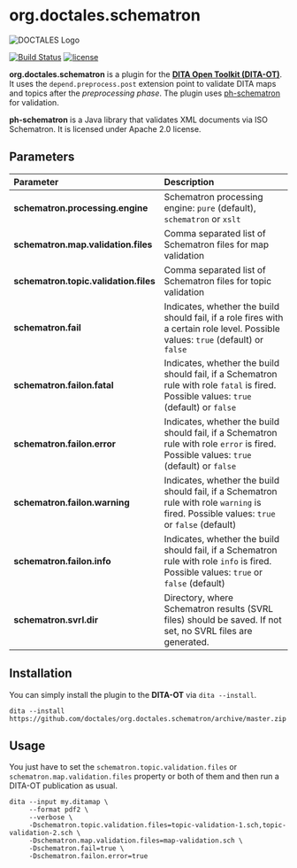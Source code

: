org.doctales.schematron
===========================

![DOCTALES Logo](https://doctales.github.io/images/doctales-logo-without-subtitle.svg)

[![Build Status](https://travis-ci.org/doctales/org.doctales.schematron.svg?branch=master)](https://travis-ci.org/doctales/org.doctales.schematron)
[![license](https://img.shields.io/badge/license-Apache%202.0-blue.svg)](http://www.apache.org/licenses/LICENSE-2.0)

**org.doctales.schematron** is a plugin for the **[DITA Open Toolkit (DITA-OT)](http://www.dita-ot.org)**. It uses the `depend.preprocess.post` extension point to validate DITA maps and topics after the *preprocessing phase*. The plugin uses [ph-schematron](https://github.com/phax/ph-schematron) for validation.

**ph-schematron** is a Java library that validates XML documents via ISO Schematron. It is licensed under Apache 2.0 license.


## Parameters

| Parameter | Description |
|:----------|:------------|
| **schematron.processing.engine** | Schematron processing engine: `pure` (default), `schematron` or `xslt` |
| **schematron.map.validation.files** | Comma separated list of Schematron files for map validation |
| **schematron.topic.validation.files** | Comma separated list of Schematron files for topic validation |
| **schematron.fail** | Indicates, whether the build should fail, if a role fires with a certain role level. Possible values: `true` (default) or `false` |
| **schematron.failon.fatal** | Indicates, whether the build should fail, if a Schematron rule with role `fatal` is fired. Possible values: `true` (default) or `false` |
| **schematron.failon.error** | Indicates, whether the build should fail, if a Schematron rule with role `error` is fired. Possible values: `true` (default) or `false` |
| **schematron.failon.warning** | Indicates, whether the build should fail, if a Schematron rule with role `warning` is fired. Possible values: `true` or `false` (default) |
| **schematron.failon.info** | Indicates, whether the build should fail, if a Schematron rule with role `info` is fired. Possible values: `true` or `false` (default) |
| **schematron.svrl.dir** | Directory, where Schematron results (SVRL files) should be saved. If not set, no SVRL files are generated. |



## Installation

You can simply install the plugin to the **DITA-OT** via `dita --install`.

```
dita --install https://github.com/doctales/org.doctales.schematron/archive/master.zip
```


## Usage

You just have to set the `schematron.topic.validation.files` or `schematron.map.validation.files` property or both of them and then run a DITA-OT publication as usual.

```
dita --input my.ditamap \
     --format pdf2 \
     --verbose \
     -Dschematron.topic.validation.files=topic-validation-1.sch,topic-validation-2.sch \
     -Dschematron.map.validation.files=map-validation.sch \
     -Dschematron.fail=true \     
     -Dschematron.failon.error=true
```
